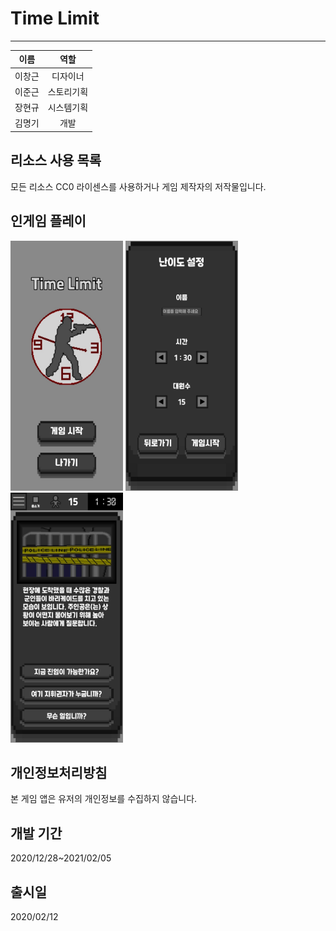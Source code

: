 # Time Limit
 
---

|이름|역할|
|:---:|:---:|
|이창근|디자이너|
|이준근|스토리기획|
|장현규|시스템기획|
|김명기|개발|


## 리소스 사용 목록
모든 리소스 CC0 라이센스를 사용하거나 게임 제작자의 저작물입니다.


## 인게임 플레이
<img src="src/thumb1.jpg" width="180" height="400"></img>
<img src="src/thumb2.jpg" width="180" height="400"></img>
<img src="src/thumb3.jpg" width="180" height="400"></img>


## 개인정보처리방침
본 게임 앱은 유저의 개인정보를 수집하지 않습니다.

## 개발 기간

2020/12/28~2021/02/05

## 출시일
2020/02/12
